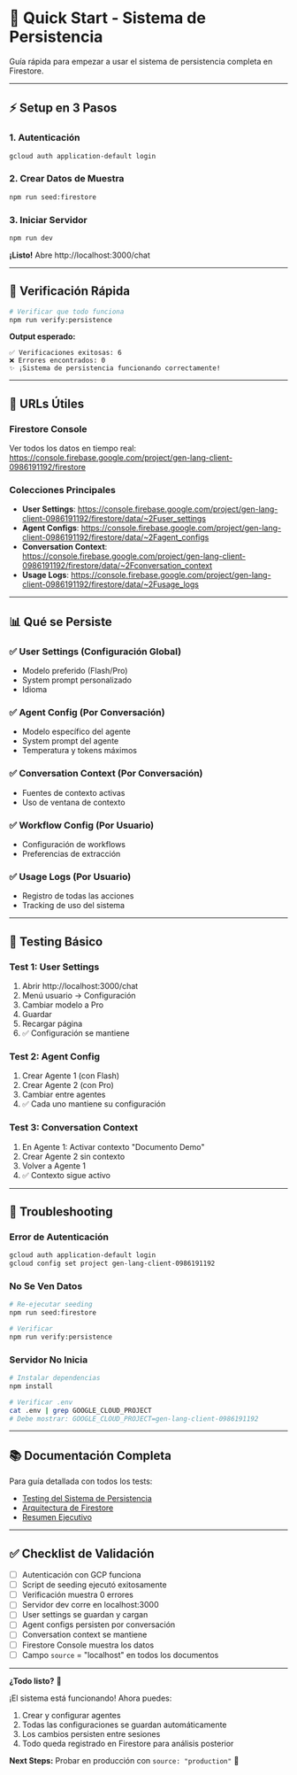 # 🚀 Quick Start - Sistema de Persistencia

Guía rápida para empezar a usar el sistema de persistencia completa en Firestore.

---

## ⚡ Setup en 3 Pasos

### 1. Autenticación
```bash
gcloud auth application-default login
```

### 2. Crear Datos de Muestra
```bash
npm run seed:firestore
```

### 3. Iniciar Servidor
```bash
npm run dev
```

**¡Listo!** Abre http://localhost:3000/chat

---

## 🧪 Verificación Rápida

```bash
# Verificar que todo funciona
npm run verify:persistence
```

**Output esperado:**
```
✅ Verificaciones exitosas: 6
❌ Errores encontrados: 0
✨ ¡Sistema de persistencia funcionando correctamente!
```

---

## 🔗 URLs Útiles

### Firestore Console
Ver todos los datos en tiempo real:
https://console.firebase.google.com/project/gen-lang-client-0986191192/firestore

### Colecciones Principales
- **User Settings**: https://console.firebase.google.com/project/gen-lang-client-0986191192/firestore/data/~2Fuser_settings
- **Agent Configs**: https://console.firebase.google.com/project/gen-lang-client-0986191192/firestore/data/~2Fagent_configs
- **Conversation Context**: https://console.firebase.google.com/project/gen-lang-client-0986191192/firestore/data/~2Fconversation_context
- **Usage Logs**: https://console.firebase.google.com/project/gen-lang-client-0986191192/firestore/data/~2Fusage_logs

---

## 📊 Qué se Persiste

### ✅ User Settings (Configuración Global)
- Modelo preferido (Flash/Pro)
- System prompt personalizado
- Idioma

### ✅ Agent Config (Por Conversación)
- Modelo específico del agente
- System prompt del agente
- Temperatura y tokens máximos

### ✅ Conversation Context (Por Conversación)
- Fuentes de contexto activas
- Uso de ventana de contexto

### ✅ Workflow Config (Por Usuario)
- Configuración de workflows
- Preferencias de extracción

### ✅ Usage Logs (Por Usuario)
- Registro de todas las acciones
- Tracking de uso del sistema

---

## 🎯 Testing Básico

### Test 1: User Settings
1. Abrir http://localhost:3000/chat
2. Menú usuario → Configuración
3. Cambiar modelo a Pro
4. Guardar
5. Recargar página
6. ✅ Configuración se mantiene

### Test 2: Agent Config
1. Crear Agente 1 (con Flash)
2. Crear Agente 2 (con Pro)
3. Cambiar entre agentes
4. ✅ Cada uno mantiene su configuración

### Test 3: Conversation Context
1. En Agente 1: Activar contexto "Documento Demo"
2. Crear Agente 2 sin contexto
3. Volver a Agente 1
4. ✅ Contexto sigue activo

---

## 🐛 Troubleshooting

### Error de Autenticación
```bash
gcloud auth application-default login
gcloud config set project gen-lang-client-0986191192
```

### No Se Ven Datos
```bash
# Re-ejecutar seeding
npm run seed:firestore

# Verificar
npm run verify:persistence
```

### Servidor No Inicia
```bash
# Instalar dependencias
npm install

# Verificar .env
cat .env | grep GOOGLE_CLOUD_PROJECT
# Debe mostrar: GOOGLE_CLOUD_PROJECT=gen-lang-client-0986191192
```

---

## 📚 Documentación Completa

Para guía detallada con todos los tests:
- [Testing del Sistema de Persistencia](./TESTING_PERSISTENCE_SYSTEM.md)
- [Arquitectura de Firestore](./FIRESTORE_PERSISTENCE_SYSTEM.md)
- [Resumen Ejecutivo](../PERSISTENCIA_COMPLETA_RESUMEN.md)

---

## ✅ Checklist de Validación

- [ ] Autenticación con GCP funciona
- [ ] Script de seeding ejecutó exitosamente
- [ ] Verificación muestra 0 errores
- [ ] Servidor dev corre en localhost:3000
- [ ] User settings se guardan y cargan
- [ ] Agent configs persisten por conversación
- [ ] Conversation context se mantiene
- [ ] Firestore Console muestra los datos
- [ ] Campo `source` = "localhost" en todos los documentos

---

**¿Todo listo?** 🎉

¡El sistema está funcionando! Ahora puedes:
1. Crear y configurar agentes
2. Todas las configuraciones se guardan automáticamente
3. Los cambios persisten entre sesiones
4. Todo queda registrado en Firestore para análisis posterior

**Next Steps:** Probar en producción con `source: "production"` 🚀


